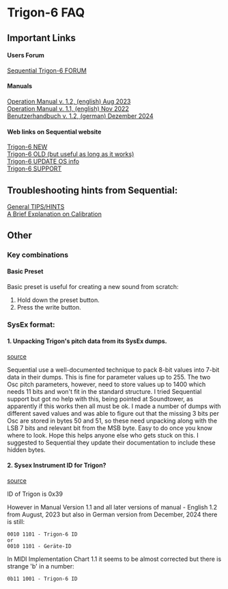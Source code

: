 # Trigon-6 FAQ



## Important Links

#### Users Forum
[Sequential Trigon-6 FORUM](https://forum.sequential.com/index.php/board,50.0.html)

#### Manuals
[Operation Manual v. 1.2, (english) Aug 2023](https://sequential.com/wp-content/uploads/2023/07/Trigon-6-Operation-Manual-1.2.pdf)  
[Operation Manual v. 1.1, (english) Nov 2022](https://sequential.com/wp-content/uploads/2022/12/Trigon-6-Users-Guide-1.1.pdf)  
[Benutzerhandbuch v. 1.2, (german) Dezember 2024](https://sequential.com/wp-content/uploads/2024/12/Trigon-6-Benutzerhandbuch.pdf)  

#### Web links on Sequential website
[Trigon-6 NEW](https://sequential.com/modern-analog/trigon-6/)  
[Trigon-6 OLD (but useful as long as it works)](https://sequential.com/product/trigon-6/)  
[Trigon-6 UPDATE OS info](https://sequential.com/updating-the-Trigon-6-os/)  
[Trigon-6 SUPPORT](https://sequential.com/support/)  


## Troubleshooting hints from Sequential:

[General TIPS/HINTS](https://support.sequential.com/hc/en-gb/articles/9113506579474-Trigon-6-Keyboard-Troubleshooting)  
[A Brief Explanation on Calibration](https://support.sequential.com/hc/en-gb/articles/13687984487186-A-Brief-Explanation-on-Calibration)  


## Other
### Key combinations

#### Basic Preset
Basic preset is useful for creating a new sound from scratch:

1. Hold down the preset button.
2. Press the write button.

### SysEx format:

#### 1. Unpacking Trigon's pitch data from its SysEx dumps.
[source](https://forum.sequential.com/index.php?topic=7017.0)

Sequential use a well-documented technique to pack 8-bit values into 7-bit data in their dumps.  This is fine for parameter values up to 255.  The two Osc pitch parameters, however, need to store values up to 1400 which needs 11 bits and won't fit in the standard structure.  I tried Sequential support but got no help with this, being pointed at Soundtower, as apparently if this works then all must be ok.
I made a number of dumps with different saved values and was able to figure out that the missing 3 bits per Osc are stored in bytes 50 and 51, so these need unpacking along with the LSB 7 bits and relevant bit from the MSB byte.  Easy to do once you know where to look.  Hope this helps anyone else who gets stuck on this.  I suggested to Sequential they update their documentation to include these hidden bytes.


#### 2. Sysex Instrument ID for Trigon? 
[source](https://forum.sequential.com/index.php/topic,6792.0.html)

ID of Trigon is 0x39

However in Manual Version 1.1 and all later versions of manual - English 1.2 from August, 2023 but also in German version from December, 2024 there is still:

```
0010 1101 - Trigon-6 ID
or
0010 1101 - Geräte-ID
```

In MIDI Implementation Chart 1.1 it seems to be almost corrected but there is strange 'b' in a number:

```
0b11 1001 - Trigon-6 ID
```
